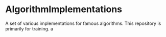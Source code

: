 AlgorithmImplementations
========================

A set of various implementations for famous algorithms. This repository is primarily for training.
a
